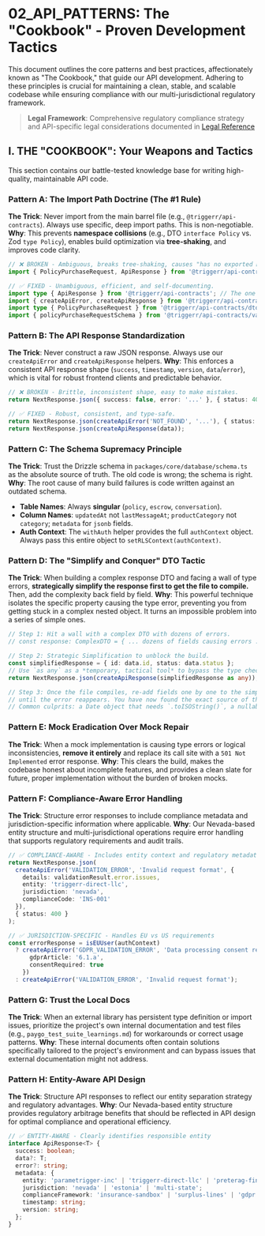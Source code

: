 # 02_API_PATTERNS: The "Cookbook" - Proven Development Tactics

This document outlines the core patterns and best practices, affectionately known as "The Cookbook," that guide our API development. Adhering to these principles is crucial for maintaining a clean, stable, and scalable codebase while ensuring compliance with our multi-jurisdictional regulatory framework.

> **Legal Framework**: Comprehensive regulatory compliance strategy and API-specific legal considerations documented in [Legal Reference](../04_compliance/LEGAL_REFERENCE.md)

## I. THE "COOKBOOK": Your Weapons and Tactics

This section contains our battle-tested knowledge base for writing high-quality, maintainable API code.

### Pattern A: The Import Path Doctrine (The #1 Rule)
**The Trick**: Never import from the main barrel file (e.g., `@triggerr/api-contracts`). Always use specific, deep import paths. This is non-negotiable.
**Why**: This prevents **namespace collisions** (e.g., DTO `interface Policy` vs. Zod `type Policy`), enables build optimization via **tree-shaking**, and improves code clarity.
```typescript
// ❌ BROKEN - Ambiguous, breaks tree-shaking, causes "has no exported member" errors.
import { PolicyPurchaseRequest, ApiResponse } from '@triggerr/api-contracts';

// ✅ FIXED - Unambiguous, efficient, and self-documenting.
import type { ApiResponse } from '@triggerr/api-contracts'; // The one exception for the base type.
import { createApiError, createApiResponse } from '@triggerr/api-contracts'; // Our essential API helpers.
import type { PolicyPurchaseRequest } from '@triggerr/api-contracts/dtos/insurance'; // For data shapes.
import { policyPurchaseRequestSchema } from '@triggerr/api-contracts/validators/insurance'; // For validation.
```

### Pattern B: The API Response Standardization
**The Trick**: Never construct a raw JSON response. Always use our `createApiError` and `createApiResponse` helpers.
**Why**: This enforces a consistent API response shape (`success`, `timestamp`, `version`, `data`/`error`), which is vital for robust frontend clients and predictable behavior.
```typescript
// ❌ BROKEN - Brittle, inconsistent shape, easy to make mistakes.
return NextResponse.json({ success: false, error: '...' }, { status: 404 });

// ✅ FIXED - Robust, consistent, and type-safe.
return NextResponse.json(createApiError('NOT_FOUND', '...'), { status: 404 });
return NextResponse.json(createApiResponse(data));
```

### Pattern C: The Schema Supremacy Principle
**The Trick**: Trust the Drizzle schema in `packages/core/database/schema.ts` as the absolute source of truth. The old code is wrong; the schema is right.
**Why**: The root cause of many build failures is code written against an outdated schema.
*   **Table Names**: Always **singular** (`policy`, `escrow`, `conversation`).
*   **Column Names**: `updatedAt` not `lastMessageAt`; `productCategory` not `category`; `metadata` for `jsonb` fields.
*   **Auth Context**: The `withAuth` helper provides the full `authContext` object. Always pass this entire object to `setRLSContext(authContext)`.

### Pattern D: The "Simplify and Conquer" DTO Tactic
**The Trick**: When building a complex response DTO and facing a wall of type errors, **strategically simplify the response first to get the file to compile.** Then, add the complexity back field by field.
**Why**: This powerful technique isolates the specific property causing the type error, preventing you from getting stuck in a complex nested object. It turns an impossible problem into a series of simple ones.
```typescript
// Step 1: Hit a wall with a complex DTO with dozens of errors.
// const response: ComplexDTO = { ... dozens of fields causing errors ... };

// Step 2: Strategic Simplification to unblock the build.
const simplifiedResponse = { id: data.id, status: data.status };
// Use `as any` as a *temporary, tactical tool* to bypass the type checker for this one line.
return NextResponse.json(createApiResponse(simplifiedResponse as any));

// Step 3: Once the file compiles, re-add fields one by one to the simplifiedResponse
// until the error reappears. You have now found the exact source of the problem.
// Common culprits: a Date object that needs `.toISOString()`, a nullability mismatch, or a wrong property name.
```

### Pattern E: Mock Eradication Over Mock Repair
**The Trick**: When a mock implementation is causing type errors or logical inconsistencies, **remove it entirely** and replace its call site with a `501 Not Implemented` error response.
**Why**: This clears the build, makes the codebase honest about incomplete features, and provides a clean slate for future, proper implementation without the burden of broken mocks.

### Pattern F: Compliance-Aware Error Handling
**The Trick**: Structure error responses to include compliance metadata and jurisdiction-specific information where applicable.
**Why**: Our Nevada-based entity structure and multi-jurisdictional operations require error handling that supports regulatory requirements and audit trails.
```typescript
// ✅ COMPLIANCE-AWARE - Includes entity context and regulatory metadata
return NextResponse.json(
  createApiError('VALIDATION_ERROR', 'Invalid request format', {
    details: validationResult.error.issues,
    entity: 'triggerr-direct-llc',
    jurisdiction: 'nevada',
    complianceCode: 'INS-001'
  }),
  { status: 400 }
);

// ✅ JURISDICTION-SPECIFIC - Handles EU vs US requirements
const errorResponse = isEUUser(authContext) 
  ? createApiError('GDPR_VALIDATION_ERROR', 'Data processing consent required', {
      gdprArticle: '6.1.a',
      consentRequired: true
    })
  : createApiError('VALIDATION_ERROR', 'Invalid request format');
```

### Pattern G: Trust the Local Docs
**The Trick**: When an external library has persistent type definition or import issues, prioritize the project's own internal documentation and test files (e.g., `paygo_test_suite_learnings.md`) for workarounds or correct usage patterns.
**Why**: These internal documents often contain solutions specifically tailored to the project's environment and can bypass issues that external documentation might not address.

### Pattern H: Entity-Aware API Design
**The Trick**: Structure API responses to reflect our entity separation strategy and regulatory advantages.
**Why**: Our Nevada-based entity structure provides regulatory arbitrage benefits that should be reflected in API design for optimal compliance and operational efficiency.
```typescript
// ✅ ENTITY-AWARE - Clearly identifies responsible entity
interface ApiResponse<T> {
  success: boolean;
  data?: T;
  error?: string;
  metadata: {
    entity: 'parametrigger-inc' | 'triggerr-direct-llc' | 'preterag-financial-solutions';
    jurisdiction: 'nevada' | 'estonia' | 'multi-state';
    complianceFramework: 'insurance-sandbox' | 'surplus-lines' | 'gdpr';
    timestamp: string;
    version: string;
  };
}
```